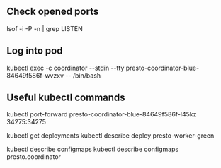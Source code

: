 ## Check opened ports
lsof -i -P -n | grep LISTEN

## Log into pod
kubectl exec -c coordinator --stdin --tty presto-coordinator-blue-84649f586f-wvzxv -- /bin/bash

## Useful kubectl commands
kubectl port-forward presto-coordinator-blue-84649f586f-l45kz 34275:34275

kubectl get deployments
kubectl describe deploy presto-worker-green
 
kubectl describe configmaps
kubectl describe configmaps presto.coordinator
